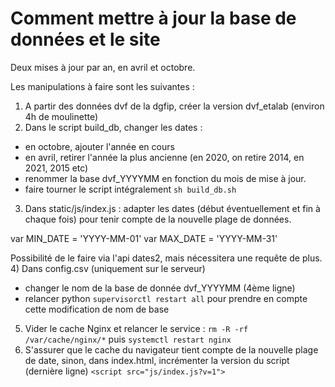 # Comment mettre à jour la base de données et le site

Deux mises à jour par an, en avril et octobre.

Les manipulations à faire sont les suivantes : 
1) A partir des données dvf de la dgfip, créer la version dvf_etalab (environ 4h de moulinette)
2) Dans le script build_db, changer les dates : 
  - en octobre, ajouter l'année en cours
  - en avril, retirer l'année la plus ancienne (en 2020, on retire 2014, en 2021, 2015 etc)
  - renommer la base dvf_YYYYMM en fonction du mois de mise à jour.
  - faire tourner le script intégralement ``sh build_db.sh``
3) Dans static/js/index.js : adapter les dates (début éventuellement et fin à chaque fois) pour tenir compte de la nouvelle plage de données. 

var MIN_DATE = 'YYYY-MM-01'
var MAX_DATE = 'YYYY-MM-31'

Possibilité de le faire via l'api dates2, mais nécessitera une requête de plus.
4) Dans config.csv (uniquement sur le serveur)
  - changer le nom de la base de donnée dvf_YYYYMM (4ème ligne)
  - relancer python ``supervisorctl restart all`` pour prendre en compte cette modification de nom de base
5) Vider le cache Nginx et relancer le service : ``rm -R -rf /var/cache/nginx/*`` puis ``systemctl restart nginx`` 
6) S'assurer que le cache du navigateur tient compte de la nouvelle plage de date, sinon, dans index.html, incrémenter la version du script (dernière ligne) ``<script src="js/index.js?v=1">``
